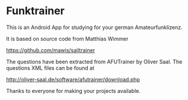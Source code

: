 Funktrainer
===========

This is an Android App for studying for your german Amateurfunklizenz.

It is based on source code from Matthias Wimmer

https://github.com/mawis/sailtrainer

The questions have been extracted from AFUTrainer by Oliver Saal. The
questions XML files can be found at

http://oliver-saal.de/software/afutrainer/download.php

Thanks to everyone for making your projects available.